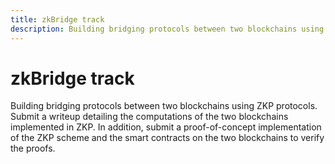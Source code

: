 ```yaml
---
title: zkBridge track
description: Building bridging protocols between two blockchains using ZKP protocols.
---
```


# zkBridge track

Building bridging protocols between two blockchains using ZKP protocols. Submit a writeup detailing the computations of the two blockchains implemented in ZKP. In addition, submit a proof-of-concept implementation of the ZKP scheme and the smart contracts on the two blockchains to verify the proofs.
